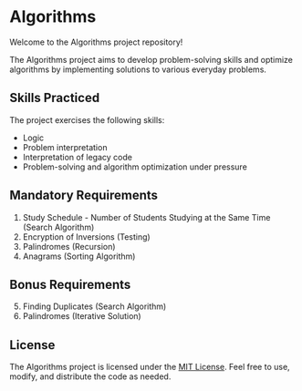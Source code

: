 # Algorithms

Welcome to the Algorithms project repository!

The Algorithms project aims to develop problem-solving skills and optimize algorithms by implementing solutions to various everyday problems.

## Skills Practiced

The project exercises the following skills:

- Logic
- Problem interpretation
- Interpretation of legacy code
- Problem-solving and algorithm optimization under pressure

## Mandatory Requirements

1. Study Schedule - Number of Students Studying at the Same Time (Search Algorithm)
2. Encryption of Inversions (Testing)
3. Palindromes (Recursion)
4. Anagrams (Sorting Algorithm)

## Bonus Requirements

5. Finding Duplicates (Search Algorithm)
6. Palindromes (Iterative Solution)

## License

The Algorithms project is licensed under the [MIT License](https://opensource.org/licenses/MIT). Feel free to use, modify, and distribute the code as needed.
